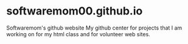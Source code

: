 # softwaremom00.github.io
Softwaremom's github website
My github center for projects that I am working on for my html class and for volunteer web sites.

